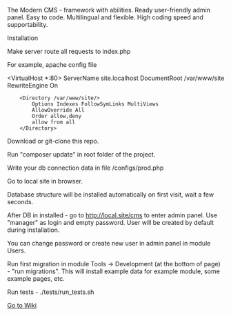 The Modern CMS - framework with abilities.
Ready user-friendly admin panel.
Easy to code. Multilingual and flexible.
High coding speed and supportability.


Installation


Make server route all requests to index.php

For example, apache config file

<VirtualHost *:80>
        ServerName site.localhost
        DocumentRoot /var/www/site
        RewriteEngine On

        <Directory /var/www/site/>
            Options Indexes FollowSymLinks MultiViews
            AllowOverride All
            Order allow,deny
            allow from all
        </Directory>
</VirtualHost>

Download or git-clone this repo.

Run "composer update" in root folder of the project.

Write your db connection data in file /configs/prod.php

Go to local site in browser.

Database structure will be installed automatically on first visit, wait a few seconds.

After DB in installed - go to http://local.site/cms to enter admin panel. Use "manager" as login and empty password. User will be created by default during installation.

You can change password or create new user in admin panel in module Users.

Run first migration in module Tools -> Development (at the bottom of page) - "run migrations". This will install example data for example module, some example pages, etc.


Run tests - ./tests/run_tests.sh

[Go to Wiki](http://tmcms.eu/)
